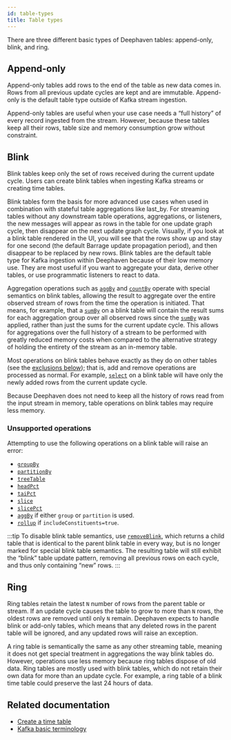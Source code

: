 ```yaml
---
id: table-types
title: Table types
---
```


There are three different basic types of Deephaven tables: append-only, blink, and ring.

## Append-only

Append-only tables add rows to the end of the table as new data comes in. Rows from all previous update cycles are kept and are immutable. Append-only is the default table type outside of Kafka stream ingestion.

Append-only tables are useful when your use case needs a “full history” of every record ingested from the stream. However, because these tables keep all their rows, table size and memory consumption grow without constraint.

## Blink

Blink tables keep only the set of rows received during the current update cycle. Users can create blink tables when ingesting Kafka streams or creating time tables.

Blink tables form the basis for more advanced use cases when used in combination with stateful table aggregations like last_by. For streaming tables without any downstream table operations, aggregations, or listeners, the new messages will appear as rows in the table for one update graph cycle, then disappear on the next update graph cycle. Visually, if you look at a blink table rendered in the UI, you will see that the rows show up and stay for one second (the default Barrage update propagation period), and then disappear to be replaced by new rows.
Blink tables are the default table type for Kafka ingestion within Deephaven because of their low memory use. They are most useful if you want to aggregate your data, derive other tables, or use programmatic listeners to react to data.

Aggregation operations such as [`aggBy`](../reference/table-operations/group-and-aggregate/aggBy.md) and [`countBy`](../reference/table-operations/group-and-aggregate/countBy.md) operate with special semantics on blink tables, allowing the result to aggregate over the entire observed stream of rows from the time the operation is initiated. That means, for example, that a [`sumBy`](../reference/table-operations/group-and-aggregate/sumBy.md) on a blink table will contain the result sums for each aggregation group over all observed rows since the [`sumBy`](../reference/table-operations/group-and-aggregate/sumBy.md) was applied, rather than just the sums for the current update cycle. This allows for aggregations over the full history of a stream to be performed with greatly reduced memory costs when compared to the alternative strategy of holding the entirety of the stream as an in-memory table.

Most operations on blink tables behave exactly as they do on other tables (see the [exclusions below](#unsupported-operations)); that is, add and remove operations are processed as normal. For example, [`select`](../reference/table-operations/select/select.md) on a blink table will have only the newly added rows from the current update cycle.

Because Deephaven does not need to keep all the history of rows read from the input stream in memory, table operations on blink tables may require less memory.

### Unsupported operations

Attempting to use the following operations on a blink table will raise an error:

- [`groupBy`](../reference/table-operations/group-and-aggregate/groupBy.md)
- [`partitionBy`](../reference/table-operations/group-and-aggregate/partitionBy.md)
- [`treeTable`](../reference/table-operations/create/treeTable.md)
- [`headPct`](../reference/table-operations/filter/head-pct.md)
- [`taiPct`](../reference/table-operations/filter/tail-pct.md)
- [`slice`](../reference/table-operations/filter/slice.md)
- [`slicePct`](../reference/table-operations/filter/slice-pct.md)
- [`aggBy`](../reference/table-operations/group-and-aggregate/aggBy.md) if either `group` or `partition` is used.
- [`rollup`](../reference/table-operations/create/rollupTable.md) if `includeConstituents=true`.

:::tip To disable blink table semantics, use [`removeBlink`](<https://deephaven.io/core/javadoc/io/deephaven/engine/table/Table.html#removeBlink()>), which returns a child table that is identical to the parent blink table in every way, but is no longer marked for special blink table semantics. The resulting table will still exhibit the “blink” table update pattern, removing all previous rows on each cycle, and thus only containing “new” rows.
:::

## Ring

Ring tables retain the latest `N` number of rows from the parent table or stream. If an update cycle causes the table to grow to more than `N` rows, the oldest rows are removed until only `N` remain. Deephaven expects to handle blink or add-only tables, which means that any deleted rows in the parent table will be ignored, and any updated rows will raise an exception.

A ring table is semantically the same as any other streaming table, meaning it does not get special treatment in aggregations the way blink tables do. However, operations use less memory because ring tables dispose of old data. Ring tables are mostly used with blink tables, which do not retain their own data for more than an update cycle. For example, a ring table of a blink time table could preserve the last 24 hours of data.

## Related documentation

- [Create a time table](../how-to-guides/time-table.md)
- [Kafka basic terminology](./kafka-basic-terms.md)
